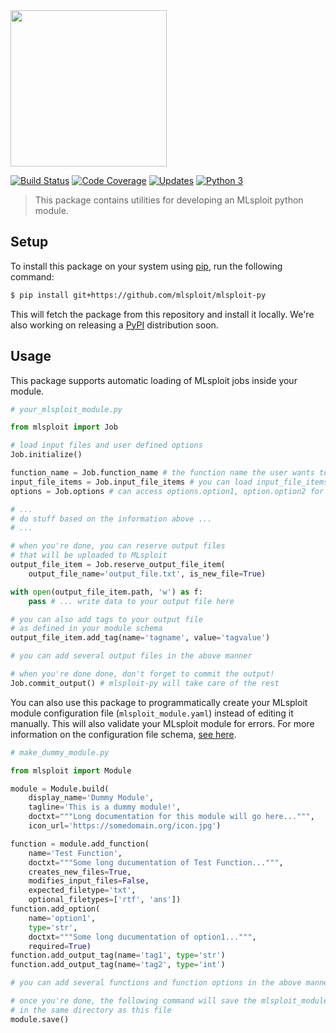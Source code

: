 <img width="250" src="https://mlsploit.github.io/static/img/mlsploit-logo.png">

[![Build Status](https://travis-ci.com/mlsploit/mlsploit-py.svg?token=6hiBszjT7tvPxkvQ4Bx4&branch=master)](https://travis-ci.com/mlsploit/mlsploit-py)
[![Code Coverage](https://img.shields.io/codecov/c/gh/mlsploit/mlsploit-py)](https://codecov.io/gh/mlsploit/mlsploit-py)
[![Updates](https://pyup.io/repos/github/mlsploit/mlsploit-py/shield.svg)](https://pyup.io/repos/github/mlsploit/mlsploit-py/)
[![Python 3](https://pyup.io/repos/github/mlsploit/mlsploit-py/python-3-shield.svg)](https://pyup.io/repos/github/mlsploit/mlsploit-py/)


> This package contains utilities for developing an MLsploit python module.

## Setup
To install this package on your system using [pip](https://pip.pypa.io/en/stable/), run the following command:
```bash
$ pip install git+https://github.com/mlsploit/mlsploit-py
```
This will fetch the package from this repository and install it locally. We're also working on releasing a [PyPI](https://pypi.org/) distribution soon.

## Usage
This package supports automatic loading of MLsploit jobs inside your module.

```python
# your_mlsploit_module.py

from mlsploit import Job

# load input files and user defined options
Job.initialize()

function_name = Job.function_name # the function name the user wants to run
input_file_items = Job.input_file_items # you can load input_file_items[i].path
options = Job.options # can access options.option1, option.option2 for function_name

# ...
# do stuff based on the information above ...
# ...

# when you're done, you can reserve output files
# that will be uploaded to MLsploit
output_file_item = Job.reserve_output_file_item(
    output_file_name='output_file.txt', is_new_file=True)

with open(output_file_item.path, 'w') as f:
    pass # ... write data to your output file here

# you can also add tags to your output file
# as defined in your module schema
output_file_item.add_tag(name='tagname', value='tagvalue')

# you can add several output files in the above manner

# when you're done done, don't forget to commit the output!
Job.commit_output() # mlsploit-py will take care of the rest
```


You can also use this package to programmatically create your MLsploit module configuration file (`mlsploit_module.yaml`)
instead of editing it manually. This will also validate your MLsploit module for errors. 
For more information on the configuration file schema, 
[see here](https://github.com/mlsploit/mlsploit-py/blob/master/mlsploit/_auxiliary/mlsploit_module.schema).

```python 
# make_dummy_module.py

from mlsploit import Module

module = Module.build(
    display_name='Dummy Module',
    tagline='This is a dummy module!', 
    doctxt="""Long documentation for this module will go here...""",
    icon_url='https://somedomain.org/icon.jpg')

function = module.add_function(
    name='Test Function',
    doctxt="""Some long ducumentation of Test Function...""",
    creates_new_files=True,
    modifies_input_files=False,
    expected_filetype='txt',
    optional_filetypes=['rtf', 'ans'])
function.add_option(
    name='option1',
    type='str',
    doctxt="""Some long ducumentation of option1...""",
    required=True)
function.add_output_tag(name='tag1', type='str')
function.add_output_tag(name='tag2', type='int')

# you can add several functions and function options in the above manner

# once you're done, the following command will save the mlsploit_module.yaml
# in the same directory as this file
module.save()
```